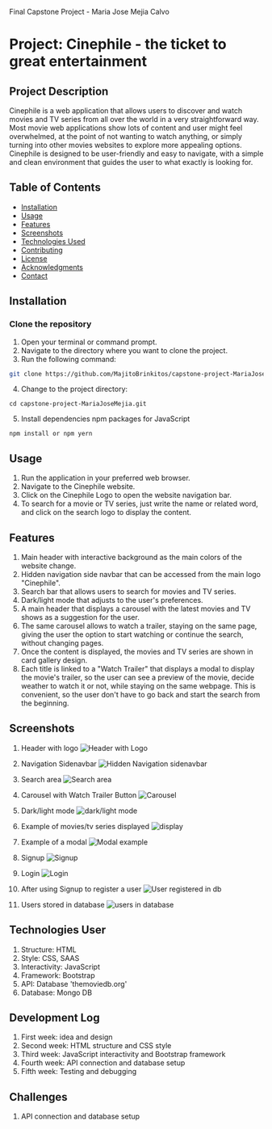 Final Capstone Project - Maria Jose Mejia Calvo
# Project: Cinephile - the ticket to great entertainment

## Project Description
Cinephile is a web application that allows users to discover and watch movies and TV series from all over the world in a very straightforward way. Most movie web applications show lots of content and user might feel overwhelmed, at the point of not wanting to watch anything, or simply turning into other movies websites to explore more appealing options.
Cinephile is designed to be user-friendly and easy to navigate, with a simple and clean environment that guides the user to what exactly is looking for.

## Table of Contents 
- [Installation](#installation) 
- [Usage](#usage) 
- [Features](#features) 
- [Screenshots](#screenshots) 
- [Technologies Used](#technologies-used) 
- [Contributing](#contributing) 
- [License](#license) 
- [Acknowledgments](#acknowledgments) 
- [Contact](#contact)

## Installation
### Clone the repository
1. Open your terminal or command prompt.
2. Navigate to the directory where you want to clone the project.
3. Run the following command:
```bash
git clone https://github.com/MajitoBrinkitos/capstone-project-MariaJoseMejia.git
```
4. Change to the project directory:
```
cd capstone-project-MariaJoseMejia.git
```
5. Install dependencies
npm packages for JavaScript
```
npm install or npm yern
```

## Usage
1. Run the application in your preferred web browser.
2. Navigate to the Cinephile website.
3. Click on the Cinephile Logo to open the website navigation bar.
4. To search for a movie or TV series, just write the name or related word, and click on the search logo to display the content.

## Features
1. Main header with interactive background as the main colors of the website change.
2. Hidden navigation side navbar that can be accessed from the main logo "Cinephile".
3. Search bar that allows users to search for movies and TV series.
4. Dark/light mode that adjusts to the user's preferences.
5. A main header that displays a carousel with the latest movies and TV shows as a suggestion for the user.
6. The same carousel allows to watch a trailer, staying on the same page, giving the user the option to start watching or continue the search, without changing pages. 
7. Once the content is displayed, the  movies and TV series are shown in card gallery design.
8. Each title is linked to a "Watch Trailer" that displays a modal to display the movie's trailer, so the user can see a preview of the movie, decide weather to watch it or not, while staying on the same webpage.
This is convenient, so the user don't have to go back and start the search from the beginning.

## Screenshots
1. Header with logo
![Header with Logo](/images/image.png)

2. Navigation Sidenavbar
![Hidden Navigation sidenavbar](/images/image-1.png)

3. Search area
![Search area](/images/image-2.png)

4. Carousel with Watch Trailer Button
![Carousel](/images/image-3.png)

5. Dark/light mode
![dark/light mode](/images/image-4.png)

6. Example of movies/tv series displayed
![display](/images/image-5.png)

7. Example of a modal
![Modal example](/images/image-6.png)

8. Signup
![Signup](/images/signup-img.png)

9. Login
![Login](/images/login-img.png)

10. After using Signup to register a user
![User registered in db](/images/user-rg.png)

11. Users stored in database
![users in database](/images/users-db.png)

## Technologies User
1. Structure: HTML
2. Style: CSS, SAAS
3. Interactivity: JavaScript
4. Framework: Bootstrap
5. API: Database 'themoviedb.org'
6. Database: Mongo DB

## Development Log
1. First week: idea and design
2. Second week: HTML structure and CSS style
3. Third week: JavaScript interactivity and Bootstrap framework
4. Fourth week: API connection and database setup
5. Fifth week: Testing and debugging

## Challenges
1. API connection and database setup
